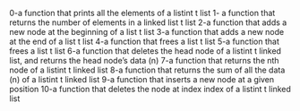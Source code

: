 0-a function that prints all the elements of a listint t list
1- a function that returns the number of elements in a linked list t list
2-a function that adds a new node at the beginning of a list t list
3-a function that adds a new node at the end of a list t list
4-a function that frees a list t list
5-a function that frees a list t list
6-a function that deletes the head node of a listint t linked list, and returns the head node’s data (n)
7-a function that returns the nth node of a listint t linked list
8-a function that returns the sum of all the data (n) of a listint t linked list
9-a function that inserts a new node at a given position
10-a function that deletes the node at index index of a listint t linked list
